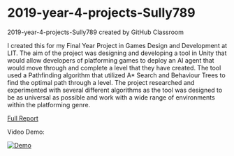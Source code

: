 # 2019-year-4-projects-Sully789
2019-year-4-projects-Sully789 created by GitHub Classroom

I created this for my Final Year Project in Games Design and Development at LIT. The aim of the project was designing and developing a tool in Unity that would allow developers of platforming games to deploy an AI agent that would move through and complete a level that they have created. The tool used a Pathfinding algorithm that utilized A* Search and Behaviour Trees to find the optimal path through a level. The project researched and experimented with several different algorithms as the tool was designed to be as universal as possible and work with a wide range of environments within the platforming genre.


[Full Report](SOS_FYP_Report_Final.docx)

Video Demo:

[![Demo](https://img.youtube.com/vi/pyS614B87_s/hqdefault.jpg)](https://youtu.be/pyS614B87_s)
